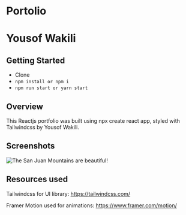 # Portolio

# Yousof Wakili

## Getting Started

- Clone
- `npm install or npm i`
- `npm run start or yarn start`

## Overview

This Reactjs portfolio was built using npx create react app, styled with Tailwindcss by Yousof Wakili.

## Screenshots

![The San Juan Mountains are beautiful!](https://i.ibb.co/ctZTtqp/Screen-Shot-2021-10-07-at-8-50-46-PM.png)

## Resources used

Tailwindcss for UI library:
https://tailwindcss.com/

Framer Motion used for animations:
https://www.framer.com/motion/
